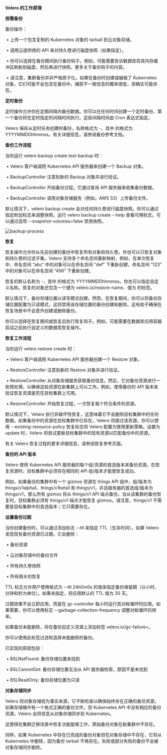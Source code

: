 **Velero 的工作原理**

**按需备份**

备份操作：

​	•	上传一个包含复制的 Kubernetes 对象的 tarball 到云对象存储。

​	•	调用云提供商的 API 来对持久卷进行磁盘快照（如果指定）。

​	•	你可以选择在备份期间执行备份钩子。例如，可能需要告诉数据库将其内存缓冲区刷新到磁盘，然后再进行快照。更多关于备份钩子的内容。

​	•	请注意，集群备份并非严格原子化。如果在备份时创建或编辑了 Kubernetes 对象，它们可能不会包含在备份中。捕获不一致信息的概率很低，但确实可能存在。

**定时备份**

定时操作允许你在定期间隔内备份数据。你可以在任何时间创建一个定时备份，第一个备份将在定时指定的间隔时间执行。这些间隔时间由 Cron 表达式指定。

Velero 保存从定时任务创建的备份，名称格式为 <SCHEDULE NAME>-<TIMESTAMP>，其中 <TIMESTAMP> 的格式为 YYYYMMDDhhmmss。有关详细信息，请参阅备份参考文档。

**备份工作流程**

当你运行 velero backup create test-backup 时：

​	•	Velero 客户端调用 Kubernetes API 服务器来创建一个 Backup 对象。

​	•	BackupController 注意到新的 Backup 对象并进行验证。

​	•	BackupController 开始备份过程。它通过查询 API 服务器来收集备份数据。

​	•	BackupController 调用对象存储服务（例如，AWS S3）上传备份文件。

默认情况下，velero backup create 会对任何持久卷进行磁盘快照。你可以通过指定附加标志来调整快照。运行 velero backup create --help 查看可用标志。可以通过选项 --snapshot-volumes=false 禁用快照。

![backup-process](/Users/hsn/Documents/backup-process.png)

**恢复**

恢复操作允许你从先前创建的备份中恢复所有对象和持久卷。你也可以只恢复对象和持久卷的过滤子集。Velero 支持多个命名空间重新映射，例如，在单次恢复中，命名空间 “abc” 中的对象可以在命名空间 “def” 下重新创建，命名空间 “123” 中的对象可以在命名空间 “456” 下重新创建。

恢复的默认名称为 <BACKUP NAME>-<TIMESTAMP>，其中 <TIMESTAMP> 的格式为 YYYYMMDDhhmmss。你也可以指定自定义名称。恢复的对象还包含一个键为 velero.io/restore-name、值为 <RESTORE NAME> 的标签。

默认情况下，备份存储位置以读写模式创建。然而，在恢复期间，你可以将备份存储位置配置为只读模式，这将禁用该存储位置的备份创建和删除。这有助于确保在恢复场景中不会意外创建或删除备份。

你可以选择在恢复期间或恢复后执行恢复钩子。例如，可能需要在数据库应用容器启动之前执行自定义的数据库恢复操作。

**恢复工作流程**

当你运行 velero restore create 时：

​	•	Velero 客户端调用 Kubernetes API 服务器创建一个 Restore 对象。

​	•	RestoreController 注意到新的 Restore 对象并进行验证。

​	•	RestoreController 从对象存储服务获取备份信息。然后，它对备份资源进行一些预处理，以确保这些资源在新集群上可以工作。例如，使用备份的 API 版本来验证恢复资源是否在目标集群上可用。

​	•	RestoreController 开始恢复过程，一次恢复每个符合条件的资源。

默认情况下，Velero 执行非破坏性恢复，这意味着它不会删除目标集群中的任何数据。如果备份中的资源在目标集群中已存在，Velero 将跳过该资源。你可以使用 --existing-resource-policy 恢复标志将 Velero 配置为使用更新策略。设置为 update 时，Velero 将尝试更新目标集群中的现有资源以匹配备份中的资源。

有关 Velero 恢复过程的更多详细信息，请参阅恢复参考页面。

**备份的 API 版本**

Velero 使用 Kubernetes API 服务器的每个组/资源的首选版本来备份资源。在恢复资源时，目标集群中必须存在相同的 API 组/版本才能使恢复成功。

例如，如果备份的集群中有一个 gizmos 资源在 things API 组中，组/版本为 things/v1alpha1、things/v1beta1 和 things/v1，并且服务器的首选组/版本为 things/v1，那么所有 gizmos 将从 things/v1 API 端点备份。当从该集群的备份恢复时，目标集群必须有 things/v1 端点才能恢复 gizmos。请注意，things/v1 不需要是目标集群中的首选版本；它只需要存在。

**设置备份过期**

当你创建备份时，可以通过添加标志 --ttl <DURATION> 来指定 TTL（生存时间）。如果 Velero 发现现有备份资源已过期，它会删除：

​	•	备份资源

​	•	云对象存储中的备份文件

​	•	所有持久卷快照

​	•	所有相关的恢复

TTL 标志允许用户使用格式为 --ttl 24h0m0s 的值来指定备份保留期（以小时、分钟和秒为单位）。如果未指定，将应用默认的 TTL 值为 30 天。

过期效果不会立即应用，而是在 gc-controller 每小时运行其对帐循环时应用。如果需要，你可以使用标志 --garbage-collection-frequency <DURATION> 调整对帐循环的频率。

如果备份未能删除，将在备份自定义资源上添加标签 velero.io/gc-failure=<Reason>。

你可以使用此标签过滤和选择未能删除的备份。

已实现的原因包括：

​	•	BSLNotFound: 备份存储位置未找到

​	•	BSLCannotGet: 备份存储位置无法从 API 服务器检索，原因不是未找到

​	•	BSLReadOnly: 备份存储位置为只读

**对象存储同步**

Velero 将对象存储视为事实来源。它不断检查以确保始终存在正确的备份资源。如果存储桶中有一个格式正确的备份文件，但 Kubernetes API 中没有相应的备份资源，Velero 会将信息从对象存储同步到 Kubernetes。

这使得在集群迁移场景中恢复功能能够工作，原始备份对象在新集群中不存在。

同样，如果 Kubernetes 中存在已完成的备份对象但在对象存储中不存在，它将从 Kubernetes 中删除，因为备份 tarball 不再存在。失败或部分失败的备份不会被对象存储同步删除。